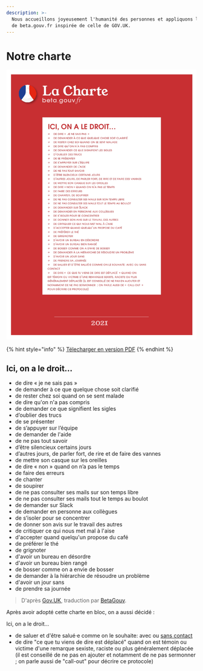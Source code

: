 ```yaml
---
description: >-
  Nous accueillons joyeusement l'humanité des personnes et appliquons la charte
  de beta.gouv.fr inspirée de celle de GOV.UK.
---
```


# Notre charte

![](../../.gitbook/assets/charte_beta_page-0001.jpg)

{% hint style="info" %}
[Télecharger en version PDF](https://raw.githubusercontent.com/betagouv/doc.incubateur.net-communaute/000e7150af3435ac934c78a836197b28a27a96cf/travailler-a-beta-gouv/culture/charte_beta.pdf)
{% endhint %}

## Ici, on a le droit…

* de dire « je ne sais pas »
* de demander à ce que quelque chose soit clarifié
* de rester chez soi quand on se sent malade
* de dire qu'on n'a pas compris
* de demander ce que signifient les sigles
* d’oublier des trucs
* de se présenter
* de s’appuyer sur l’équipe
* de demander de l'aide
* de ne pas tout savoir
* d’être silencieux certains jours
* d’autres jours, de parler fort, de rire et de faire des vannes
* de mettre son casque sur les oreilles
* de dire « non » quand on n’a pas le temps
* de faire des erreurs
* de chanter
* de soupirer
* de ne pas consulter ses mails sur son temps libre
* de ne pas consulter ses mails tout le temps au boulot
* de demander sur Slack
* de demander en personne aux collègues
* de s’isoler pour se concentrer
* de donner son avis sur le travail des autres
* de critiquer ce qui nous met mal à l'aise
* d'accepter quand quelqu'un propose du café
* de préférer le thé
* de grignoter
* d'avoir un bureau en désordre
* d'avoir un bureau bien rangé
* de bosser comme on a envie de bosser
* de demander à la hiérarchie de résoudre un problème
* d'avoir un jour sans
* de prendre sa journée

> D'après [Gov.UK](https://twitter.com/gilest/status/735131901900521472), traduction par [BetaGouv](https://twitter.com/hussardnum/status/735438348215541762).

Après avoir adopté cette charte en bloc, on a aussi décidé :

Ici, on a le droit…

* de saluer et d'être salué·e comme on le souhaite: avec ou [sans contact](http://romy.tetue.net/mille-milliards-de-mille-bises)
* de dire "ce que tu viens de dire est déplacé" quand on est témoin ou victime d'une remarque sexiste, raciste ou plus généralement déplacée \(il est conseillé de ne pas en ajouter et notamment de ne pas sermonner ; on parle aussi de "call-out" pour décrire ce protocole\)

